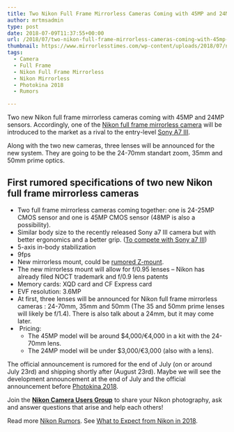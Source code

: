 ```yaml
---
title: Two Nikon Full Frame Mirrorless Cameras Coming with 45MP and 24MP Sensors
author: mrtmsadmin
type: post
date: 2018-07-09T11:37:55+00:00
url: /2018/07/two-nikon-full-frame-mirrorless-cameras-coming-with-45mp-and-24mp-sensors/
thumbnail: https://www.mirrorlesstimes.com/wp-content/uploads/2018/07/nikon-full-frame-mirrorless-camera.jpg
tags:
  - Camera
  - Full Frame
  - Nikon Full Frame Mirrorless
  - Nikon Mirrorless
  - Photokina 2018
  - Rumors

---
```

Two new Nikon full frame mirrorless cameras coming with 45MP and 24MP sensors. Accordingly, one of the [Nikon full frame mirrorless camera][1] will be introduced to the market as a rival to the entry-level [Sony A7 III][2].

Along with the two new cameras, three lenses will be announced for the new system. They are going to be the 24-70mm standart zoom, 35mm and 50mm prime optics.<!--more-->

## First rumored specifications of two new Nikon full frame mirrorless cameras

  * Two full frame mirrorless cameras coming together: one is 24-25MP CMOS sensor and one is 45MP CMOS sensor (48MP is also a possibility).
  * Similar body size to the recently released Sony a7 III camera but with better ergonomics and a better grip. (<a href="https://www.mirrorlesstimes.com/2018/05/first-nikon-full-frame-mirrorless-camera-to-compete-against-sony-a7-iii/" data-wpel-link="internal">To compete with Sony a7 III</a>)
  * 5-axis in-body stabilization
  * 9fps
  * New mirrorless mount, could be <a href="https://www.dailycameranews.com/2018/01/nikon-full-frame-mirrorless-camera-rumored-feature-z-mount/" data-wpel-link="exclude">rumored Z-mount</a>.
  * The new mirrorless mount will allow for f/0.95 lenses – Nikon has already filed NOCT trademark and f/0.9 lens patents
  * Memory cards: XQD card and CF Express card
  * EVF resolution: 3.6MP
  * At first, three lenses will be announced for Nikon full frame mirrorless cameras : 24-70mm, 35mm and 50mm (The 35 and 50mm prime lenses will likely be f/1.4). There is also talk about a 24mm, but it may come later.
  *  Pricing: 
      * The 45MP model will be around $4,000/€4,000 in a kit with the 24-70mm lens.
      * The 24MP model will be under $3,000/€3,000 (also with a lens).

The official announcement is rumored for the end of July (on or around July 23rd) and shipping shortly after (August 23rd). Maybe we will see the development announcement at the end of July and the official announcement before [Photokina 2018][3].

Join the <a class="ext-link" title="" href="https://www.facebook.com/groups/868201466609763/" target="_blank" rel="external nofollow noopener"><strong>Nikon Camera Users Group</strong></a> to share your Nikon photography, ask and answer questions that arise and help each others!

Read more <a href="https://www.dailycameranews.com/tag/nikon-rumors/" target="_blank" rel="noopener">Nikon Rumors</a>. See <a href="https://www.dailycameranews.com/2018/04/what-to-expect-from-nikon-in-2018/" rel="bookmark">What to Expect from Nikon in 2018</a>.

 [1]: https://www.mirrorlesstimes.com/tag/nikon-full-frame-mirrorless/
 [2]: https://www.mirrorlesstimes.com/tag/sony-a7-iii/
 [3]: https://www.dailycameranews.com/tag/photokina-2018/